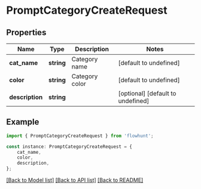 # PromptCategoryCreateRequest


## Properties

Name | Type | Description | Notes
------------ | ------------- | ------------- | -------------
**cat_name** | **string** | Category name | [default to undefined]
**color** | **string** | Category color | [default to undefined]
**description** | **string** |  | [optional] [default to undefined]

## Example

```typescript
import { PromptCategoryCreateRequest } from 'flowhunt';

const instance: PromptCategoryCreateRequest = {
    cat_name,
    color,
    description,
};
```

[[Back to Model list]](../README.md#documentation-for-models) [[Back to API list]](../README.md#documentation-for-api-endpoints) [[Back to README]](../README.md)
